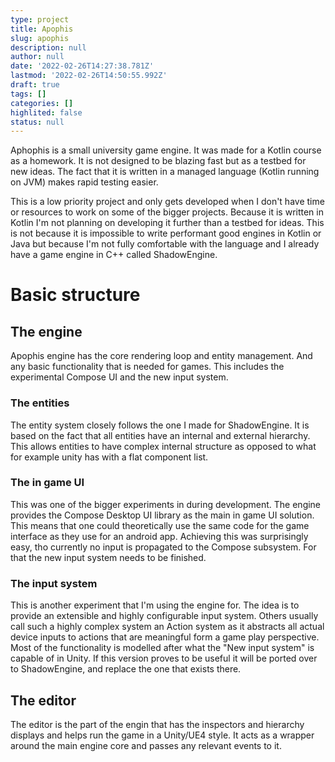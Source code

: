 ```yaml
---
type: project
title: Apophis
slug: apophis
description: null
author: null
date: '2022-02-26T14:27:38.781Z'
lastmod: '2022-02-26T14:50:55.992Z'
draft: true
tags: []
categories: []
highlited: false
status: null
---
```


Aphophis is a small university game engine. It was made for a Kotlin course as a homework.
It is not designed to be blazing fast but as a testbed for new ideas. The fact that it is written in a managed language (Kotlin running on JVM) makes rapid testing easier.

This is a low priority project and only gets developed when I don't have time or resources to work on some of the bigger projects.
Because it is written in Kotlin I'm not planning on developing it further than a testbed for ideas. This is not because it is impossible to write performant good engines in Kotlin or Java but because I'm not fully comfortable with the language and I already have a game engine in C++ called ShadowEngine.

# Basic structure

## The engine
Apophis engine has the core rendering loop and entity management. And any basic functionality that is needed for games.
This includes the experimental Compose UI and the new input system.

### The entities
The entity system closely follows the one I made for ShadowEngine. It is based on the fact that all entities have an internal and external hierarchy. This allows entities to have complex internal structure as opposed to what for example unity has with a flat component list.

### The in game UI
This was one of the bigger experiments in during development. The engine provides the Compose Desktop UI library as the main in game UI solution.
This means that one could theoretically use the same code for the game interface as they use for an android app.
Achieving this was surprisingly easy, tho currently no input is propagated to the Compose subsystem. For that the new input system needs to be finished.

### The input system
This is another experiment that I'm using the engine for. The idea is to provide an extensible and highly configurable input system. Others usually call such a highly complex system an Action system as it abstracts all actual device inputs to actions that are meaningful form a game play perspective. Most of the functionality is modelled after what the "New input system" is capable of in Unity.
If this version proves to be useful it will be ported over to ShadowEngine, and replace the one that exists there.

## The editor
The editor is the part of the engin that has the inspectors and hierarchy displays and helps run the game in a Unity/UE4 style.
It acts as a wrapper around the main engine core and passes any relevant events to it.
